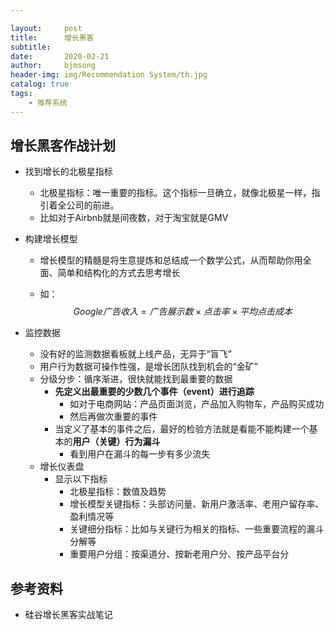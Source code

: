 ```yaml
---

layout:     post
title:      增长黑客
subtitle:   
date:       2020-02-21
author:     bjmsong
header-img: img/Recommendation System/th.jpg
catalog: true
tags:
    - 推荐系统
---
```




## 增长黑客作战计划

- 找到增长的北极星指标

  - 北极星指标：唯一重要的指标。这个指标一旦确立，就像北极星一样，指引着全公司的前进。
  - 比如对于Airbnb就是间夜数，对于淘宝就是GMV

- 构建增长模型

  - 增长模型的精髓是将生意提炼和总结成一个数学公式，从而帮助你用全面、简单和结构化的方式去思考增长

  - 如：
    $$
    Google广告收入 = 广告展示数 × 点击率 × 平均点击成本
    $$

- 监控数据

  - 没有好的监测数据看板就上线产品，无异于“盲飞”
  - 用户行为数据可操作性强，是增长团队找到机会的“金矿”
  - 分级分步：循序渐进，很快就能找到最重要的数据
    - **先定义出最重要的少数几个事件（event）进行追踪**
      - 如对于电商网站：产品页面浏览，产品加入购物车，产品购买成功
      - 然后再做次重要的事件
    - 当定义了基本的事件之后，最好的检验方法就是看能不能构建一个基本的**用户（关键）行为漏斗**
      - 看到用户在漏斗的每一步有多少流失
  - 增长仪表盘
    - 显示以下指标
      - 北极星指标：数值及趋势
      - 增长模型关键指标：头部访问量、新用户激活率、老用户留存率、盈利情况等
      - 关键细分指标：比如与关键行为相关的指标、一些重要流程的漏斗分解等
      - 重要用户分组：按渠道分、按新老用户分、按产品平台分



## 参考资料

- 硅谷增长黑客实战笔记

  

  

  


